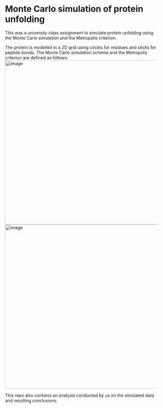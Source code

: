 # Monte Carlo simulation of protein unfolding
This was a university class assignment to simulate protein unfolding using the Monte Carlo simulation and the Metropolis criterion. 

The protein is modelled in a 2D grid using circles for residues and sticks for peptide bonds. The Monte Carlo simulation scheme and the Metropolis criterion are defined as follows:
<img width="960" height="540" alt="image" src="https://github.com/user-attachments/assets/7d9e3a68-b9db-42c8-a544-a026593248cf" />
<img width="960" height="540" alt="image" src="https://github.com/user-attachments/assets/abbefa54-0765-43f0-a2d4-8b0bb2eea567" />

This repo also contains an analysis conducted by us on the simulated data and resulting conclusions. 
